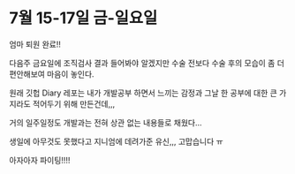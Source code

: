# 7월 15-17일 금-일요일

엄마 퇴원 완료!! 

다음주 금요일에 조직검사 결과 들어봐야 알겠지만 수술 전보다 수술 후의 모습이 좀 더 편안해보여 마음이 놓인다. 

원래 깃헙 Diary 레포는 내가 개발공부 하면서 느끼는 감정과 그날 한 공부에 대한 큰 가지라도 적어두기 위해 만든건데,,,

거의 일주일정도 개발과는 전혀 상관 없는 내용들로 채웠다... 

생일에 아무것도 못했다고 지니엄에 데려가준 유신,,, 고맙습니다 ㅠ 

아자아자 파이팅!!!!
